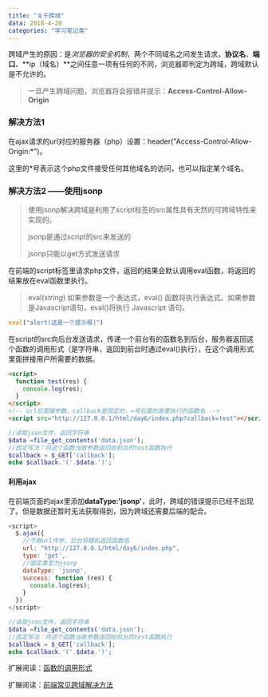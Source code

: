 ```yaml
---
title: "关于跨域"
data: 2018-4-20
categories: "学习笔记类"
---
```


​	跨域产生的原因：是*浏览器的安全机制*，两个不同域名之间发生请求，**协议名**、**端口**、**ip（域名）**之间任意一项有任何的不同，浏览器即判定为跨域，跨域默认是不允许的。

> 一旦产生跨域问题，浏览器将会报错并提示：**Access-Control-Allow-Origin**

<!--more-->

### 解决方法1

​	在ajax请求的url对应的服务器（php）设置：header("Access-Control-Allow-Origin:*")。

这里的*号表示这个php文件接受任何其他域名的访问，也可以指定某个域名。

### 解决方法2 ——使用jsonp

> 使用jsonp解决跨域是利用了script标签的src属性具有天然的可跨域特性来实现的。
>
> jsonp是通过script的src来发送的
>
> jsonp只能以get方式发送请求

​	在前端的script标签里请求php文件，返回的结果会默认调用eval函数，将返回的结果放在eval函数里执行。

> eval(*string*)	如果参数是一个表达式，eval() 函数将执行表达式。如果参数是Javascript语句，eval()将执行 Javascript 语句。

```javascript
eval("alert(这是一个提示框)")
```

​	在script的src向后台发送请求，传递一个前台有的函数名到后台，服务器返回这个函数的调用形式（是字符串，返回到前台时通过eval()执行），在这个调用形式里面拼接用户所需要的数据。

```html
<script>
  function test(res) {
    console.log(res);
  }
</script>
<!-- url后面接参数，callback是固定的，=号后面的是要执行的函数名 -->
<script src="http://127.0.0.1/html/day6/index.php?callback=test"></script>
```

```php
//读取json文件，返回字符串
$data =file_get_contents('data.json');
//固定写法：将这个函数当做参数返回给前台的test函数执行
$callback = $_GET['callback'];
echo $callback.'('.$data.')';
```



#### 利用ajax

​	在前端页面的ajax里添加**dataType:'jsonp'**，此时，跨域的错误提示已经不出现了。但是数据还暂时无法获取得到，因为跨域还需要后端的配合。

```javascript
<script>
  $.ajax({
    //不做url传参，后台将随机返回函数名
    url: "http://127.0.0.1/html/day6/index.php",
    type: 'get',
    //固定类型为jsonp
    dataType: 'jsonp',
    success: function (res) {
      console.log(res);
    }
  })
</script>
```

```php
//读取json文件，返回字符串
$data =file_get_contents('data.json');
//固定写法：将这个函数当做参数返回给前台的test函数执行
$callback = $_GET['callback'];
echo $callback.'('.$data.')';
```



扩展阅读：[函数的调用形式](https://blog.csdn.net/qq_16415157/article/details/53033953) 

扩展阅读：[前端常见跨域解决方法](https://www.cnblogs.com/roam/p/7520433.html) 

